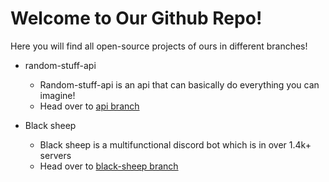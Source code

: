 # Welcome to Our Github Repo!
Here you will find all open-source projects of ours in different branches!

* random-stuff-api 
  * Random-stuff-api is an api that can basically do everything you can imagine!
  * Head over to [api branch]()        
  
* Black sheep
  * Black sheep is a multifunctional discord bot which is in over 1.4k+ servers
  * Head over to [black-sheep branch]()
  
